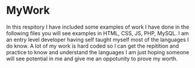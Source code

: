 # MyWork
In this respitory I have included some examples of work I have done
in the following files you will see examples in HTML, CSS, JS, PHP,
MySQL. I am an entry level developer having self taught myself most
of the languages I do know. A lot of my work is hard coded so I can
get the repitition and practice to know and understand the languages
I am just hoping someone will see potential in me and give me an
oppotunity to prove my worth.
